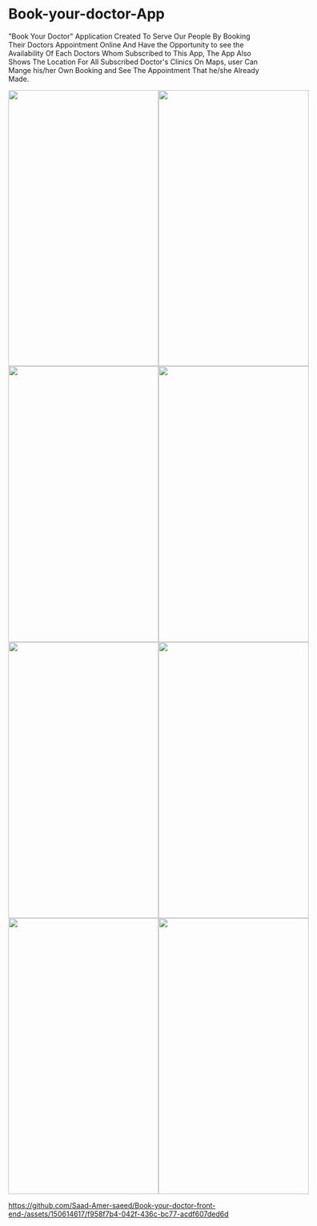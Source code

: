 # Book-your-doctor-App

"Book Your Doctor" Application Created To Serve Our People By Booking Their Doctors Appointment Online And Have the Opportunity to see the Availability Of Each Doctors Whom Subscribed to This App, The App Also Shows The Location For All Subscribed Doctor's Clinics On Maps, user Can Mange his/her Own Booking and See The Appointment That he/she Already Made.


<!-- First row of images -->
<div style="display: flex; justify-content: space-around;">
    <img src="https://i.ibb.co/w6wC7zN/12.jpg" style="width:300px; height:550px;">
    <img src="https://i.ibb.co/TtYWvxM/44.jpg" style="width:300px; height:550px;">
</div>
<div style="display: flex; justify-content: space-around;">
    <img src="https://i.ibb.co/SXShJRw/photo-2024-06-26-11-30-34-2.jpg" style="width:300px; height:550px;">
    <img src="https://i.ibb.co/b3y0NTM/photo-2024-06-26-11-30-34.jpg" style="width:300px; height:550px;">
 
</div>

<!-- Second row of images -->
<div style="display: flex; justify-content: space-around;">
    <img src="https://i.ibb.co/8KvTN9C/photo-2024-06-26-11-30-35-2.jpg" style="width:300px; height:550px;">
    <img src="https://i.ibb.co/rmZKR6C/photo-2024-06-26-11-30-35-3.jpg" style="width:300px; height:550px;">
</div>

<!-- Third row of images -->
<div style="display: flex; justify-content: space-around;">
    <img src="https://i.ibb.co/W5fS9fp/photo-2024-06-26-11-30-35.jpg" style="width:300px; height:550px;">
    <img src="https://i.ibb.co/7GwsQLj/photo-2024-06-26-11-33-57.jpg" style="width:300px; height:550px;">
</div>







https://github.com/Saad-Amer-saeed/Book-your-doctor-front-end-/assets/150614617/f958f7b4-042f-436c-bc77-acdf607ded6d



